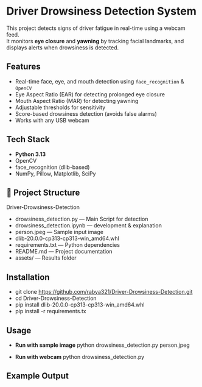 # Driver Drowsiness Detection System

This project detects signs of driver fatigue in real-time using a webcam feed.  
It monitors **eye closure** and **yawning** by tracking facial landmarks, and displays alerts when drowsiness is detected.

## Features
- Real-time face, eye, and mouth detection using `face_recognition` & `OpenCV`
- Eye Aspect Ratio (EAR) for detecting prolonged eye closure
- Mouth Aspect Ratio (MAR) for detecting yawning
- Adjustable thresholds for sensitivity
- Score-based drowsiness detection (avoids false alarms)
- Works with any USB webcam

## Tech Stack
- **Python 3.13**
- OpenCV
- face_recognition (dlib-based)
- NumPy, Pillow, Matplotlib, SciPy

## 📂 Project Structure
Driver-Drowsiness-Detection
- drowsiness_detection.py — Main Script for detection
- drowsiness_detection.ipynb — development & explanation
- person.jpeg — Sample input image
- dlib-20.0.0-cp313-cp313-win_amd64.whl
- requirements.txt — Python dependencies
- README.md — Project documentation
- assets/ — Results folder

## Installation
- git clone https://github.com/rabya321/Driver-Drowsiness-Detection.git
- cd Driver-Drowsiness-Detection
- pip install dlib-20.0.0-cp313-cp313-win_amd64.whl
- pip install -r requirements.tx

## Usage
- **Run with sample image**
python drowsiness_detection.py person.jpeg

- **Run with webcam**
python drowsiness_detection.py


## Example Output